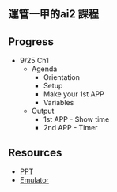 ## 運管一甲的ai2 課程

## Progress 
- 9/25 Ch1 
  - Agenda
    - Orientation
    - Setup
    - Make your 1st APP
    - Variables 
  - Output
    - 1st APP - Show time
    - 2nd APP - Timer
## Resources
- [PPT](https://drive.google.com/open?id=0B2FrbAspq4P-QVA5eVlZNkVxU3M)
- [Emulator](http://appinventor.mit.edu/explore/ai2/setup-emulator.html)
